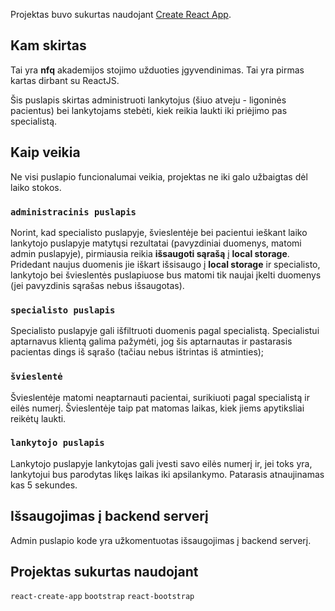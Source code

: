 Projektas buvo sukurtas naudojant [Create React App](https://github.com/facebook/create-react-app).
## Kam skirtas 

Tai yra **nfq** akademijos stojimo užduoties įgyvendinimas. Tai yra pirmas kartas dirbant su ReactJS.

Šis puslapis skirtas administruoti lankytojus (šiuo atveju - ligoninės pacientus) bei lankytojams stebėti, kiek reikia laukti iki priėjimo pas specialistą.

## Kaip veikia
Ne visi puslapio funcionalumai veikia, projektas ne iki galo užbaigtas dėl laiko stokos.

### `administracinis puslapis`

Norint, kad specialisto puslapyje, švieslentėje bei pacientui ieškant laiko lankytojo puslapyje
matytųsi rezultatai (pavyzdiniai duomenys, matomi admin puslapyje), pirmiausia reikia **išsaugoti sąrašą**
į **local storage**.
Pridedant naujus duomenis jie iškart išsisaugo į **local storage** ir specialisto, lankytojo bei švieslentės
puslapiuose bus matomi tik naujai įkelti duomenys (jei pavyzdinis sąrašas nebus išsaugotas).

### `specialisto puslapis`

Specialisto puslapyje gali išfiltruoti duomenis pagal specialistą.
Specialistui aptarnavus klientą galima pažymėti, jog šis aptarnautas ir pastarasis pacientas dings
iš sąrašo (tačiau nebus ištrintas iš atminties);

### `švieslentė`

Švieslentėje matomi neaptarnauti pacientai, surikiuoti pagal specialistą ir eilės numerį.
Švieslentėje taip pat matomas laikas, kiek jiems apytiksliai reikėtų laukti.

### `lankytojo puslapis`

Lankytojo puslapyje lankytojas gali įvesti savo eilės numerį ir, jei toks yra, 
lankytojui bus parodytas likęs laikas iki apsilankymo. Patarasis atnaujinamas kas 5 sekundes.

## Išsaugojimas į backend serverį

Admin puslapio kode yra užkomentuotas išsaugojimas į backend serverį.

## Projektas sukurtas naudojant

`react-create-app`
`bootstrap`
`react-bootstrap`



